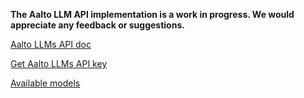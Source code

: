 **The Aalto LLM API implementation is a work in progress. We would appreciate any feedback or suggestions.**

[Aalto LLMs API doc](https://ai-gateway.k8s.aalto.fi/docs#/)

[Get Aalto LLMs API key](https://ai-gateway.k8s.aalto.fi/keys/)

[Available models](https://ai-gateway.k8s.aalto.fi/v1/models)

